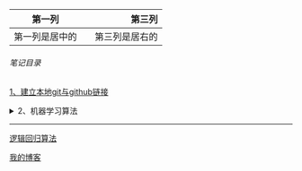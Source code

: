 |第一列| |第三列|
|:-:|:-|-:|
|第一列是居中的| |第三列是居右的|



###### 笔记目录

[1、建立本地git与github链接](./建立github本地关联链接/建立github本地关联链接.md)

<details>
 <summary>2、机器学习算法 </summary>
 <p > <a href="./tutorials/machine_learning/Logistic.md">逻辑回归算法</a> </p>
</details>

------

[逻辑回归算法](./tutorials/machine_learning/Logistic.md)

[我的博客](https://blog.csdn.net/u011878435/article/details/78628484)

